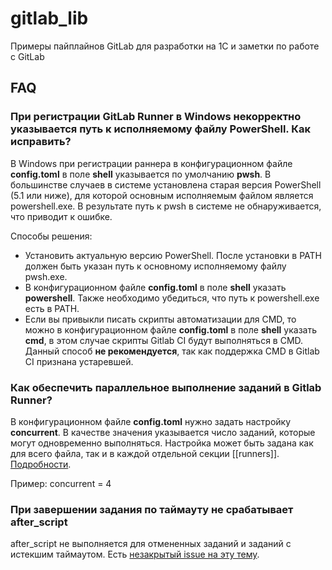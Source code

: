 # gitlab_lib
Примеры пайплайнов GitLab для разработки на 1С и заметки по работе с GitLab

## FAQ

### При регистрации GitLab Runner в Windows некорректно указывается путь к исполняемому файлу PowerShell. Как исправить?

В Windows при регистрации раннера в конфигурационном файле **config.toml** в поле **shell** указывается по умолчанию **pwsh**. В большинстве случаев в системе установлена старая версия PowerShell (5.1 или ниже), для которой основным исполняемым файлом является powershell.exe. В результате путь к pwsh в системе не обнаруживается, что приводит к ошибке.

Способы решения:
* Установить актуальную версию PowerShell. После установки в PATH должен быть указан путь к основному исполняемому файлу pwsh.exe.
* В конфигурационном файле **config.toml** в поле **shell** указать **powershell**. Также необходимо убедиться, что путь к powershell.exe есть в PATH.
* Если вы привыкли писать скрипты автоматизации для CMD, то можно в конфигурационном файле **config.toml** в поле **shell** указать **cmd**, в этом случае скрипты Gitlab CI будут выполняться в CMD. Данный способ **не рекомендуется**, так как поддержка CMD в Gitlab CI признана устаревшей.

### Как обеспечить параллельное выполнение заданий в Gitlab Runner?

В конфигурационном файле **config.toml** нужно задать настройку **concurrent**. В качестве значения указывается число заданий, которые могут одновременно выполняться. Настройка может быть задана как для всего файла, так и в каждой отдельной секции \[\[runners\]\]. [Подробности](https://docs.gitlab.com/runner/configuration/advanced-configuration.html#the-global-section).

Пример:
concurrent = 4

### При завершении задания по таймауту не срабатывает after_script

after_script не выполняется для отмененных заданий и заданий с истекшим таймаутом. Есть [незакрытый issue на эту тему](https://gitlab.com/gitlab-org/gitlab/-/issues/15603).
